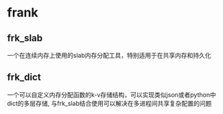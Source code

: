 # frank

## frk_slab

一个在连续内存上使用的slab内存分配工具，特别适用于在共享内存和持久化

## frk_dict

一个可以自定义内存分配函数的k-v存储结构，可以实现类似json或者python中dict的多层存储, 与frk_slab结合使用可以解决在多进程间共享复杂配置的问题
